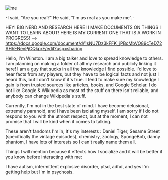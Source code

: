 
![me](https://i.pinimg.com/736x/a6/60/1e/a6601e986386d6044497e4a96e141f1c.jpg)

-I said, "Are you real?" He said, "I'm as real as you make me".-

HEY! BIG NERD AND RESEARCH HERE! I MAKE DOCUMENTS ON THINGS I WANT TO LEARN ABOUT! HERE IS MY CURRENT ONE THAT IS A WORK IN PROGRESS! --> https://docs.google.com/document/d/1sNU7Dz3kFFK_jPBcMbVO89cTeD72AHhENevPjCQkprE/edit?usp=sharing

Hello, I'm Winston. I am a big talker and love to spread knowledge to others. I am planning on making a folder of all my research and publicly linking it here! I am a guy that sucks in all the knowledge I find possible. I'd love to hear facts from any players, but they have to be logical facts and not just I heard this, but I don't know if it's true. I tend to make sure my knowledge I gain is from trusted sources like articles, books, and Google Scholar. I do not like Google & Wikipedia as most of the stuff on there isn't reliable, and anybody can change Wikipedia's stuff. 

Currently, I'm not in the best state of mind. I have become delusional, extremely paranoid, and I have been isolating myself. I am sorry if I do not respond to you with the utmost respect, but at the moment, I can not promise that I will be kind when it comes to talking. 

These aren't fandoms I'm in, It's my interests : Daniel Tiger, Sesame Street (specifically the vintage episodes), chemistry, zoology, SpongeBob, danny phantom, I have lots of interests so I can't really name them all.




Things I will mention because it effects how I socialize and it will be better if you know before interacting with me:

I have autism, intermittent explosive disorder, ptsd, adhd, and yes I'm getting help but I'm in psychosis.


